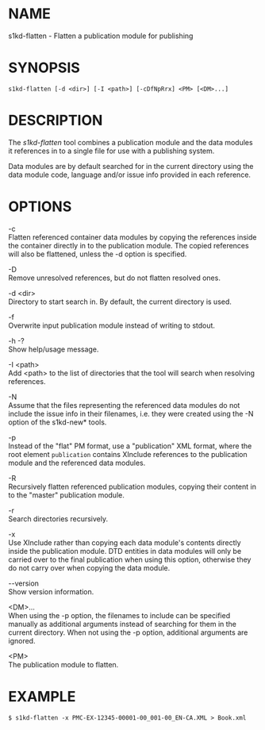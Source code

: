NAME
====

s1kd-flatten - Flatten a publication module for publishing

SYNOPSIS
========

    s1kd-flatten [-d <dir>] [-I <path>] [-cDfNpRrx] <PM> [<DM>...]

DESCRIPTION
===========

The *s1kd-flatten* tool combines a publication module and the data
modules it references in to a single file for use with a publishing
system.

Data modules are by default searched for in the current directory using
the data module code, language and/or issue info provided in each
reference.

OPTIONS
=======

-c  
Flatten referenced container data modules by copying the references
inside the container directly in to the publication module. The copied
references will also be flattened, unless the -d option is specified.

-D  
Remove unresolved references, but do not flatten resolved ones.

-d &lt;dir&gt;  
Directory to start search in. By default, the current directory is used.

-f  
Overwrite input publication module instead of writing to stdout.

-h -?  
Show help/usage message.

-I &lt;path&gt;  
Add &lt;path&gt; to the list of directories that the tool will search
when resolving references.

-N  
Assume that the files representing the referenced data modules do not
include the issue info in their filenames, i.e. they were created using
the -N option of the s1kd-new\* tools.

-p  
Instead of the "flat" PM format, use a "publication" XML format, where
the root element `publication` contains XInclude references to the
publication module and the referenced data modules.

-R  
Recursively flatten referenced publication modules, copying their
content in to the "master" publication module.

-r  
Search directories recursively.

-x  
Use XInclude rather than copying each data module's contents directly
inside the publication module. DTD entities in data modules will only be
carried over to the final publication when using this option, otherwise
they do not carry over when copying the data module.

--version  
Show version information.

&lt;DM&gt;...  
When using the -p option, the filenames to include can be specified
manually as additional arguments instead of searching for them in the
current directory. When not using the -p option, additional arguments
are ignored.

&lt;PM&gt;  
The publication module to flatten.

EXAMPLE
=======

    $ s1kd-flatten -x PMC-EX-12345-00001-00_001-00_EN-CA.XML > Book.xml
